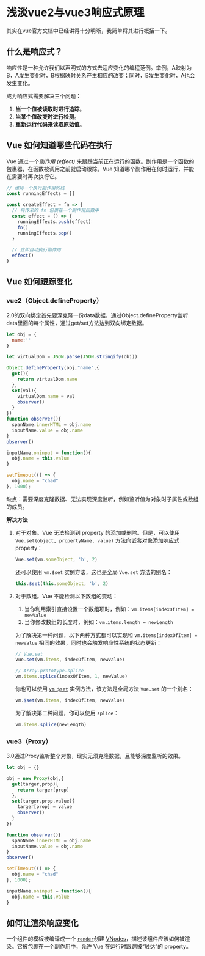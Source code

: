# 浅淡vue2与vue3响应式原理

其实在vue官方文档中已经讲得十分明晰，我简单将其进行概括一下。

## 什么是响应式？

响应性是一种允许我们以声明式的方式去适应变化的编程范例。举例，A映射为B，A发生变化时，B根据映射关系产生相应的改变；同时，B发生变化时，A也会发生变化。

成为响应式需要解决三个问题：

1. **当一个值被读取时进行追踪**。
2. **当某个值改变时进行检测**。
3. **重新运行代码来读取原始值**。

##  Vue 如何知道哪些代码在执行

Vue 通过一个*副作用 (effect)* 来跟踪当前正在运行的函数。副作用是一个函数的包裹器，在函数被调用之前就启动跟踪。Vue 知道哪个副作用在何时运行，并能在需要时再次执行它。

```js
// 维持一个执行副作用的栈
const runningEffects = []

const createEffect = fn => {
  // 将传来的 fn 包裹在一个副作用函数中
  const effect = () => {
    runningEffects.push(effect)
    fn()
    runningEffects.pop()
  }

  // 立即自动执行副作用
  effect()
}
```

## Vue 如何跟踪变化

### vue2（Object.defineProperty）

2.0的双向绑定首先要深克隆一份data数据，通过Object.defineProperty监听data里面的每个属性，通过get/set方法达到双向绑定数据。

```js
let obj = {
  name:''
}

let virtualDom = JSON.parse(JSON.stringify(obj))

Object.defineProperty(obj,"name",{
  get(){
    return virtualDom.name
  },
  set(val){
    virtualDom.name = val
    observer()
  }
})
function observer(){
  spanName.innerHTML = obj.name
  inputName.value = obj.name
}
observer()

inputName.oninput = function(){
  obj.name = this.value
}

setTimeout(() => {
  obj.name = "chad"
}, 1000);
```

缺点：需要深度克隆数据、无法实现深度监听，例如监听值为对象时子属性或数组的成员。

**解决方法**

1. 对于对象。Vue 无法检测到 property 的添加或删除。但是，可以使用 `Vue.set(object, propertyName, value)` 方法向嵌套对象添加响应式 property：

   ```js
   Vue.set(vm.someObject, 'b', 2)
   ```

   还可以使用 `vm.$set` 实例方法，这也是全局 `Vue.set` 方法的别名：

   ```js
   this.$set(this.someObject, 'b', 2)
   ```

2. 对于数组。Vue 不能检测以下数组的变动：

   1. 当你利用索引直接设置一个数组项时，例如：`vm.items[indexOfItem] = newValue`
   2. 当你修改数组的长度时，例如：`vm.items.length = newLength`

   为了解决第一种问题，以下两种方式都可以实现和 `vm.items[indexOfItem] = newValue` 相同的效果，同时也会触发响应性系统的状态更新：

   ```js
   // Vue.set
   Vue.set(vm.items, indexOfItem, newValue)
   ```

   ```js
   // Array.prototype.splice
   vm.items.splice(indexOfItem, 1, newValue)
   ```

   你也可以使用 [`vm.$set`](https://cn.vuejs.org/v2/api/#vm-set) 实例方法，该方法是全局方法 `Vue.set` 的一个别名：

   ```js
   vm.$set(vm.items, indexOfItem, newValue)
   ```

   为了解决第二种问题，你可以使用 `splice`：

   ```js
   vm.items.splice(newLength)
   ```

### vue3（Proxy）

3.0通过Proxy监听整个对象，现实无须克隆数据，且能够深度监听的效果。

```js
let obj = {}

obj = new Proxy(obj,{
  get(targer,prop){
    return targer[prop]
  },
  set(targer,prop,value){
    targer[prop] = value
    observer()
  }
})

function observer(){
  spanName.innerHTML = obj.name
  inputName.value = obj.name
}
observer()

setTimeout(() => {
  obj.name = "chad"
}, 1000);

inputName.oninput = function(){
  obj.name = this.value
}

```

##  如何让渲染响应变化

一个组件的模板被编译成一个 [`render`](https://v3.cn.vuejs.org/guide/render-function.html)创建 [VNodes](https://v3.cn.vuejs.org/guide/render-function.html#虚拟-dom-树)，描述该组件应该如何被渲染。它被包裹在一个副作用中，允许 Vue 在运行时跟踪被“触达”的 property。